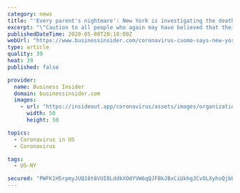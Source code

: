 ```yaml
---
category: news
title: "'Every parent's nightmare': New York is investigating the death of a 5-year-old child from an illness linked to coronavirus"
excerpt: "\"Caution to all people who again may have believed that their child couldn't be affected by COVID,\" Cuomo said."
publishedDateTime: 2020-05-08T20:18:00Z
webUrl: "https://www.businessinsider.com/coronavirus-cuomo-says-new-york-investigating-five-year-olds-death-2020-5"
type: article
quality: 39
heat: 39
published: false

provider:
  name: Business Insider
  domain: businessinsider.com
  images:
    - url: "https://insideout.app/coronavirus/assets/images/organizations/businessinsider.com-50x50.jpg"
      width: 50
      height: 50

topics:
  - Coronavirus in US
  - Coronavirus

tags:
  - US-NY

secured: "PWFK1H5rpmyJUQ10t8VUI0LddkXOdYVW6qQJFBkJBxCiUkhg3CvOLXyhoQjbPG9AywaLDdZKpCMN7Rr3/S1UH7Mj8Y3jpkbhpjD0pMrFRkXlX5cGzqHpp8ScHZjz2nbwDxzejkCNHOmdH9K8ZTC0isVf9vkWem1TVlUMq+DEdFK3sRpjWyvjxLVe/wpFiN5GVafTki3z+CbTFX1W7u9KT90V/7e270LUMVGXpUims4jsceHTGBUobDhBJZKh0L/5/6Hs7Ld3NrzpB0kVfEOOzK+gLefLODWxhuojIBq0lTfiYLGD6OnImBDjTfWKb36fECF89lc+cNxsJin7BciDW7uwd3q8/SDQILL6K3L+XUbiVq9mtbkmcn28Sj/bx8kPdORihdGUaT0NIucuqAu6qaXs+MUxwbFHjDOjwyxjfmAsSpMqNqmXSnc1eqBoC+q5pzLEA/pVVh5w6ARBOSxoCuTVSH8Scb2Xl8fWjpOlLz4=;PbPmAwyZENz59s9epk0B8A=="
---
```


